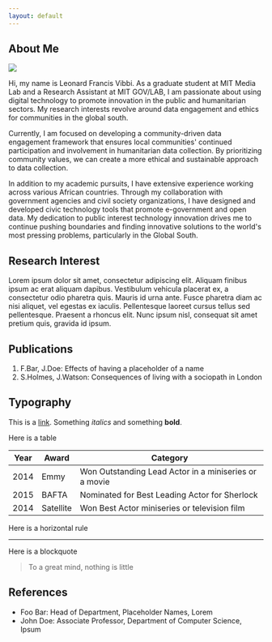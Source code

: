 ```yaml
---
layout: default
---
```


## About Me

<img class="profile-picture" src="sherlock.jpg">

Hi, my name is Leonard Francis Vibbi. As a graduate student at MIT Media Lab and a Research Assistant at MIT GOV/LAB, I am passionate about using digital technology to promote innovation in the public and humanitarian sectors. My research interests revolve around data engagement and ethics for communities in the global south. 

Currently, I am focused on developing a community-driven data engagement framework that ensures local communities' continued participation and involvement in humanitarian data collection. By prioritizing community values, we can create a more ethical and sustainable approach to data collection. 

In addition to my academic pursuits, I have extensive experience working across various African countries. Through my collaboration with government agencies and civil society organizations, I have designed and developed civic technology tools that promote e-government and open data. My dedication to public interest technology innovation drives me to continue pushing boundaries and finding innovative solutions to the world's most pressing problems, particularly in the Global South. 

## Research Interest

Lorem ipsum dolor sit amet, consectetur adipiscing elit. Aliquam finibus ipsum ac erat aliquam dapibus. Vestibulum vehicula placerat ex, a consectetur odio pharetra quis. Mauris id urna ante. Fusce pharetra diam ac nisi aliquet, vel egestas ex iaculis. Pellentesque laoreet cursus tellus sed pellentesque. Praesent a rhoncus elit. Nunc ipsum nisl, consequat sit amet pretium quis, gravida id ipsum.

## Publications

1. F.Bar, J.Doe: Effects of having a placeholder of a name
2. S.Holmes, J.Watson: Consequences of living with a sociopath in London

## Typography

This is a [link](http://google.com). Something *italics* and something **bold**.

Here is a table

Year | Award | Category
-----|-------|--------
2014 | Emmy  | Won Outstanding Lead Actor in a miniseries or a movie
2015 | BAFTA | Nominated for Best Leading Actor for Sherlock
2014 | Satellite | Won Best Actor miniseries or television film

Here is a horizontal rule

---

Here is a blockquote

> To a great mind, nothing is little

## References

* Foo Bar: Head of Department, Placeholder Names, Lorem
* John Doe: Associate Professor, Department of Computer Science, Ipsum
